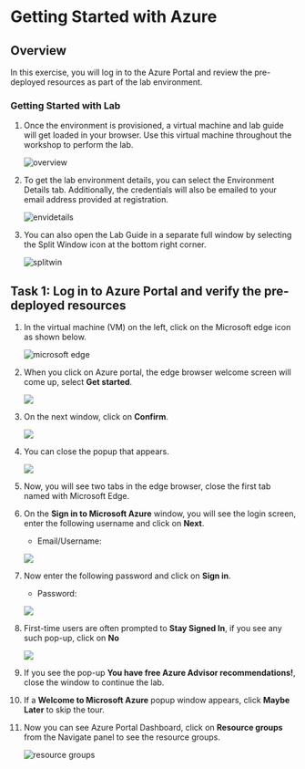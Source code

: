 # Getting Started with Azure


## Overview

In this exercise, you will log in to the Azure Portal and review the pre-deployed resources as part of the lab environment.

### Getting Started with Lab


1. Once the environment is provisioned, a virtual machine and lab guide will get loaded in your browser. Use this virtual machine throughout the workshop to perform the lab.

    ![overview](../Terraform/media/overview1.png)
   
1. To get the lab environment details, you can select the Environment Details tab. Additionally, the credentials will also be emailed to your email address provided at registration.

    ![envidetails](../Terraform/media/envidetails.png)

1. You can also open the Lab Guide in a separate full window by selecting the Split Window icon at the bottom right corner.

    ![splitwin](../Terraform/media/splitwin.png)
    

## Task 1: Log in to Azure Portal and verify the pre-deployed resources

1. In the virtual machine (VM) on the left, click on the Microsoft edge icon as shown below.

     ![microsoft edge](../Terraform/media/microsft%20edge.png)
     
1. When you click on Azure portal, the edge browser welcome screen will come up, select **Get started**.

    ![](https://github.com/CloudLabsAI-Azure/AIW-Azure-Network-Solutions/blob/main/media/getstarted.png?raw=true)
   
1. On the next window, click on **Confirm**.

    ![](https://github.com/CloudLabsAI-Azure/AIW-Azure-Network-Solutions/blob/main/media/tabpage.png?raw=true)
    
1. You can close the popup that appears.

    ![](https://github.com/CloudLabsAI-Azure/AIW-Azure-Network-Solutions/blob/main/media/withoutsi.png?raw=true)
    
1. Now, you will see two tabs in the edge browser, close the first tab named with Microsoft Edge.

1. On the **Sign in to Microsoft Azure** window, you will see the login screen, enter the following username and click on **Next**.

   * Email/Username: <inject key="AzureAdUserEmail"></inject>

   ![](https://github.com/CloudLabsAI-Azure/AIW-SAP-on-Azure/blob/main/media/M2-Ex1-portalsignin-1.png?raw=true)

1. Now enter the following password and click on **Sign in**. 

   * Password: <inject key="AzureAdUserPassword"></inject>
   
   ![](https://github.com/CloudLabsAI-Azure/AIW-SAP-on-Azure/blob/main/media/M2-Ex1-portalsignin-2.png?raw=true)

1. First-time users are often prompted to **Stay Signed In**, if you see any such pop-up, click on **No**

   ![](https://github.com/CloudLabsAI-Azure/AIW-SAP-on-Azure/blob/main/media/M2-Ex1-portalsignin-3.png?raw=true)

1. If you see the pop-up **You have free Azure Advisor recommendations!**, close the window to continue the lab.

1. If a **Welcome to Microsoft Azure** popup window appears, click **Maybe Later** to skip the tour.

1. Now you can see Azure Portal Dashboard, click on **Resource groups** from the Navigate panel to see the resource groups.

    ![resource groups](../Terraform/media/rg.png)
    
   
